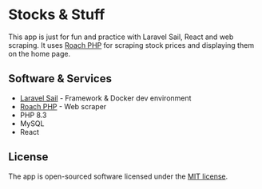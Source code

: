 # Stocks & Stuff

This app is just for fun and practice with Laravel Sail, React and web scraping. It uses [Roach PHP](https://roach-php.dev/docs/introduction) for scraping stock prices and displaying them on the home page.

## Software & Services

- [Laravel Sail](https://laravel.com/docs/11.x/sail) - Framework & Docker dev environment
- [Roach PHP](https://roach-php.dev/docs/introduction) - Web scraper
- PHP 8.3
- MySQL
- React

## License

The app is open-sourced software licensed under the [MIT license](https://opensource.org/licenses/MIT).
